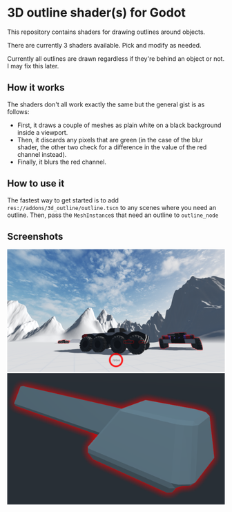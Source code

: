 # 3D outline shader(s) for Godot

This repository contains shaders for drawing outlines around objects.

There are currently 3 shaders available. Pick and modify as needed.

Currently all outlines are drawn regardless if they're behind an object or not. I may fix this later.


## How it works

The shaders don't all work exactly the same but the general gist is as follows:

- First, it draws a couple of meshes as plain white on a black background inside a viewport.
- Then, it discards any pixels that are green (in the case of the blur shader, the other two check for a difference in the value of the red channel instead).
- Finally, it blurs the red channel.


## How to use it

The fastest way to get started is to add `res://addons/3d_outline/outline.tscn` to any scenes where you need an outline. Then, pass the `MeshInstance`s that need an outline to `outline_node`


## Screenshots

![_](screenshots/outline-4.png)
![_](screenshots/outline-5.png)
